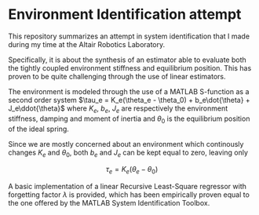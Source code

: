 # Environment Identification attempt

This repository summarizes an attempt in system identification that I made during my time at the Altair Robotics Laboratory.

Specifically, it is about the synthesis of an estimator able to evaluate both the tightly coupled environment stiffness and equilibrium position. This has proven to be quite challenging through the use of linear estimators.

The environment is modeled through the use of a MATLAB S-function as a second order system $\tau_e = K_e(\theta_e - \theta_0) + b_e\dot{\theta} + J_e\ddot{\theta}$ where $K_e$, $b_e$, $J_e$ are respectively the environment stiffness, damping and moment of inertia and $\theta_0$ is the equilibrium position of the ideal spring.

Since we are mostly concerned about an environment which continously changes $K_e$ and $\theta_0$, both $b_e$ and $J_e$ can be kept equal to zero, leaving only

$$ \tau_e = K_e(\theta_e - \theta_0) $$

A basic implementation of a linear Recursive Least-Square regressor with forgetting factor $\lambda$ is provided, which has been empirically proven equal to the one offered by the MATLAB System Identification Toolbox.
